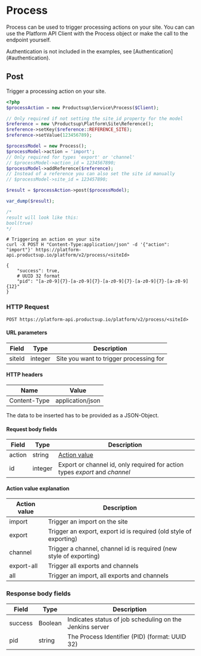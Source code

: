 # Process
Process can be used to trigger processing actions on your site. You can can use 
the Platform API Client with the Process object or make the call to the endpoint
yourself.
<aside class="info">Authentication is not included in the examples, see [Authentication](#authentication).</aside>

## Post
Trigger a processing action on your site.

```php
<?php
$processAction = new Productsup\Service\Process($Client);

// Only required if not setting the site_id property for the model
$reference = new \Productsup\Platform\Site\Reference();
$reference->setKey($reference::REFERENCE_SITE);
$reference->setValue(123456789); 

$processModel = new Process();
$processModel->action = 'import';
// Only required for types 'export' or 'channel'
// $processModel->action_id = 1234567890;
$processModel->addReference($reference);
// Instead of a reference you can also set the site id manually
// $processModel->site_id = 123457890;

$result = $processAction->post($processModel);

var_dump($result);

/*
result will look like this:
bool(true)
*/
```

```shell
# Triggering an action on your site
curl -X POST H "Content-Type:application/json" -d '{"action": "import"}' https://platform-api.productsup.io/platform/v2/process/<siteId>
```
    
```shell    
{
    "success": true,
    # UUID 32 format
    "pid": "[a-z0-9]{7}-[a-z0-9]{7}-[a-z0-9]{7}-[a-z0-9]{7}-[a-z0-9]{12}"
}
```
### HTTP Request

`POST https://platform-api.productsup.io/platform/v2/process/<siteId>`

#### URL parameters
Field | Type | Description
------ | -------- | --------------
siteId | integer | Site you want to trigger processing for

#### HTTP headers
Name | Value
--- | ---
Content-Type | application/json

The data to be inserted has to be provided as a JSON-Object.

#### Request body fields
Field | Type | Description
------ | -------- | --------------
action | string | [Action value](#process-request-action)
id | integer | Export or channel id, only required for action types _export_ and _channel_

#### <a name="process-request-action"></a> Action value explanation
Action value | Description
------ | ------
import | Trigger an import on the site
export | Trigger an export, export id is required (old style of exporting)
channel | Trigger a channel, channel id is required (new style of exporting)
export-all | Trigger all exports and channels
all | Trigger an import, all exports and channels

### Response body fields
Field | Type | Description
------ | -------- | --------------
success | Boolean | Indicates status of job scheduling on the Jenkins server
pid | string | The Process Identifier (PID) (format: UUID 32)
